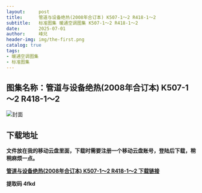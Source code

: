 ```yaml
---
layout:     post
title:      管道与设备绝热(2008年合订本) K507-1～2 R418-1～2
subtitle:   标准图集 暖通空调图集 K507-1～2 R418-1～2
date:       2025-07-01
author:     峰兄
header-img: img/the-first.png
catalog: true
tags:
- 暖通空调图集
- 标准图集
---
```

## 图集名称：管道与设备绝热(2008年合订本) K507-1～2 R418-1～2
![封面](https://pic1.imgdb.cn/item/6864f8b258cb8da5c8889bdb.jpg)


## 下载地址 ##
**文件放在我的移动云盘里面，下载时需要注册一个移动云盘账号，登陆后下载，稍稍麻烦一点。**  
  
[**管道与设备绝热(2008年合订本) K507-1～2 R418-1～2 下载链接**](https://caiyun.139.com/w/i/2nQR7uNcv0Ntt)


**提取码 4fkd**

